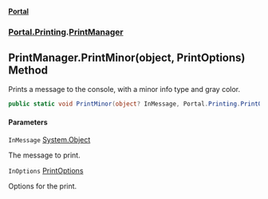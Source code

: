 #### [Portal](index.md 'index')
### [Portal.Printing](Portal.Printing.md 'Portal.Printing').[PrintManager](PrintManager.md 'Portal.Printing.PrintManager')

## PrintManager.PrintMinor(object, PrintOptions) Method

Prints a message to the console, with a minor info type and gray color.

```csharp
public static void PrintMinor(object? InMessage, Portal.Printing.PrintOptions? InOptions=null);
```
#### Parameters

<a name='Portal.Printing.PrintManager.PrintMinor(object,Portal.Printing.PrintOptions).InMessage'></a>

`InMessage` [System.Object](https://docs.microsoft.com/en-us/dotnet/api/System.Object 'System.Object')

The message to print.

<a name='Portal.Printing.PrintManager.PrintMinor(object,Portal.Printing.PrintOptions).InOptions'></a>

`InOptions` [PrintOptions](PrintOptions.md 'Portal.Printing.PrintOptions')

Options for the print.